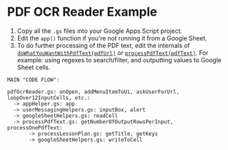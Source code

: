 # PDF OCR Reader Example

1) Copy all the `.gs` files into your Google Apps Script project.
2) Edit the `app()` function if you're not running it from a Google Sheet.
3) To do further processing of the PDF text, edit the internals of [`doWhatYouWantWithPdfText(pdfUrl)`](https://github.com/hchiam/learning-google-apps-script/blob/master/pdfOcrReader/pdfOcrReader.gs) or [`processPdfText(pdfText)`](https://github.com/hchiam/learning-google-apps-script/blob/master/pdfOcrReader/processPdfText.gs). For example: using regexes to search/filter, and outputting values to Google Sheet cells.

```text
MAIN "CODE FLOW":

pdfOcrReader.gs: onOpen, addMenuItemToUi, askUserForUrl, loopOver12InputCells, etc.:
  -> appHelper.gs: app
  -> userMessagingHelpers.gs: inputBox, alert
  -> googleSheetHelpers.gs: readCell
  -> processPdfText.gs: getNumberOfOutputRowsPerInput, processOnePdfText:
       -> processLessonPlan.gs: getTitle, getKeys
       -> googleSheetHelpers.gs: writeToCell
```
